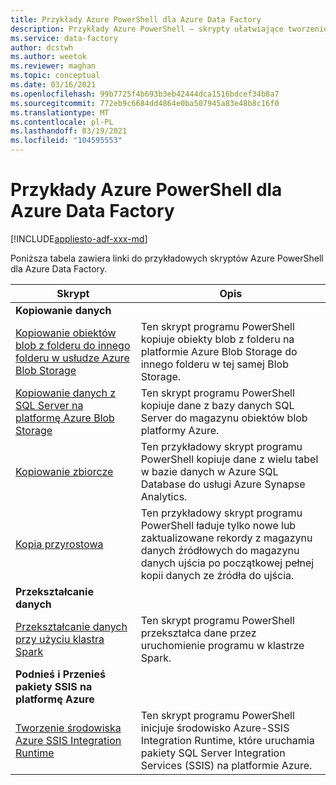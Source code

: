 ```yaml
---
title: Przykłady Azure PowerShell dla Azure Data Factory
description: Przykłady Azure PowerShell — skrypty ułatwiające tworzenie fabryk danych i zarządzanie nimi.
ms.service: data-factory
author: dcstwh
ms.author: weetok
ms.reviewer: maghan
ms.topic: conceptual
ms.date: 03/16/2021
ms.openlocfilehash: 99b7725f4b693b3eb42444dca1516bdcef34b8a7
ms.sourcegitcommit: 772eb9c6684dd4864e0ba507945a83e48b8c16f0
ms.translationtype: MT
ms.contentlocale: pl-PL
ms.lasthandoff: 03/19/2021
ms.locfileid: "104595553"
---
```

# <a name="azure-powershell-samples-for-azure-data-factory"></a>Przykłady Azure PowerShell dla Azure Data Factory

[!INCLUDE[appliesto-adf-xxx-md](includes/appliesto-adf-xxx-md.md)]

Poniższa tabela zawiera linki do przykładowych skryptów Azure PowerShell dla Azure Data Factory.

| Skrypt | Opis  |
|---|---|
|**Kopiowanie danych**||
|[Kopiowanie obiektów blob z folderu do innego folderu w usłudze Azure Blob Storage](scripts/copy-azure-blob-powershell.md?toc=%2fpowershell%2fmodule%2ftoc.json)| Ten skrypt programu PowerShell kopiuje obiekty blob z folderu na platformie Azure Blob Storage do innego folderu w tej samej Blob Storage. |
|[Kopiowanie danych z SQL Server na platformę Azure Blob Storage](scripts/hybrid-copy-powershell.md?toc=%2fpowershell%2fmodule%2ftoc.json)| Ten skrypt programu PowerShell kopiuje dane z bazy danych SQL Server do magazynu obiektów blob platformy Azure. |
|[Kopiowanie zbiorcze](scripts/bulk-copy-powershell.md?toc=%2fpowershell%2fmodule%2ftoc.json)| Ten przykładowy skrypt programu PowerShell kopiuje dane z wielu tabel w bazie danych w Azure SQL Database do usługi Azure Synapse Analytics. |
|[Kopia przyrostowa](scripts/incremental-copy-powershell.md?toc=%2fpowershell%2fmodule%2ftoc.json)| Ten przykładowy skrypt programu PowerShell ładuje tylko nowe lub zaktualizowane rekordy z magazynu danych źródłowych do magazynu danych ujścia po początkowej pełnej kopii danych ze źródła do ujścia. |
|**Przekształcanie danych**||
|[Przekształcanie danych przy użyciu klastra Spark](scripts/transform-data-spark-powershell.md?toc=%2fpowershell%2fmodule%2ftoc.json)| Ten skrypt programu PowerShell przekształca dane przez uruchomienie programu w klastrze Spark. |
|**Podnieś i Przenieś pakiety SSIS na platformę Azure**||
|[Tworzenie środowiska Azure SSIS Integration Runtime](scripts/deploy-azure-ssis-integration-runtime-powershell.md?toc=%2fpowershell%2fmodule%2ftoc.json)| Ten skrypt programu PowerShell inicjuje środowisko Azure-SSIS Integration Runtime, które uruchamia pakiety SQL Server Integration Services (SSIS) na platformie Azure. |



